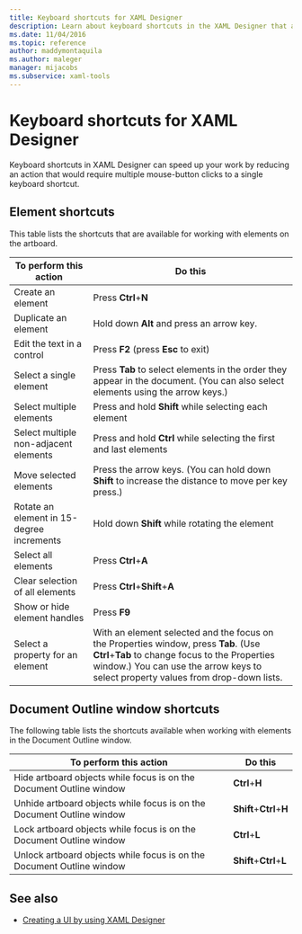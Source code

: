 ```yaml
---
title: Keyboard shortcuts for XAML Designer
description: Learn about keyboard shortcuts in the XAML Designer that access commands for working with elements on the artboard and in the Document Outline window.
ms.date: 11/04/2016
ms.topic: reference
author: maddymontaquila
ms.author: maleger
manager: mijacobs
ms.subservice: xaml-tools
---
```

# Keyboard shortcuts for XAML Designer

Keyboard shortcuts in XAML Designer can speed up your work by reducing an action that would require multiple mouse-button clicks to a single keyboard shortcut.

## Element shortcuts

This table lists the shortcuts that are available for working with elements on the artboard.

|**To perform this action**|**Do this**|
| - |-----------------|
|Create an element|Press **Ctrl**+**N**|
|Duplicate an element|Hold down **Alt** and press an arrow key.|
|Edit the text in a control|Press **F2** (press **Esc** to exit)|
|Select a single element|Press **Tab** to select elements in the order they appear in the document. (You can also select elements using the arrow keys.)|
|Select multiple elements|Press and hold **Shift** while selecting each element|
|Select multiple non-adjacent elements|Press and hold **Ctrl** while selecting the first and last elements|
|Move selected elements|Press the arrow keys. (You can hold down **Shift** to increase the distance to move per key press.)|
|Rotate an element in 15-degree increments|Hold down **Shift** while rotating the element|
|Select all elements|Press **Ctrl**+**A**|
|Clear selection of all elements|Press **Ctrl**+**Shift**+**A**|
|Show or hide element handles|Press **F9**|
|Select a property for an element|With an element selected and the focus on the Properties window, press **Tab**. (Use **Ctrl**+**Tab** to change focus to the Properties window.) You can use the arrow keys to select property values from drop-down lists.|

## Document Outline window shortcuts

The following table lists the shortcuts available when working with elements in the Document Outline window.

|**To perform this action**|**Do this**|
| - |-----------------|
|Hide artboard objects while focus is on the Document Outline window|**Ctrl**+**H**|
|Unhide artboard objects while focus is on the Document Outline window|**Shift**+**Ctrl**+**H**|
|Lock artboard objects while focus is on the Document Outline window|**Ctrl**+**L**|
|Unlock artboard objects while focus is on the Document Outline window|**Shift**+**Ctrl**+**L**|

## See also

- [Creating a UI by using XAML Designer](../xaml-tools/creating-a-ui-by-using-xaml-designer-in-visual-studio.md)
